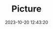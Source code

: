 ---
weight: 1
images:
- /images/edited/174.jpeg
title: Picture
date: 2023-10-20 12:43:20
tags: [luminar neo,work,dog,person]
---